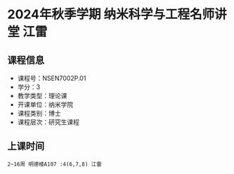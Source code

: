 # 2024年秋季学期 纳米科学与工程名师讲堂 江雷






## 课程信息

- 课程号：NSEN7002P.01
- 学分：3
- 教学类型：理论课
- 开课单位：纳米学院
- 课程类别：博士
- 课程层次：研究生课程

## 上课时间

```
2~16周 明德楼A107 :4(6,7,8) 江雷
```

